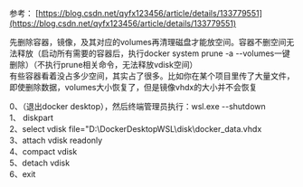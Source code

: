 参考： [https://blog.csdn.net/qyfx123456/article/details/133779551](https://blog.csdn.net/qyfx123456/article/details/133779551)
 
先删除容器，镜像，及其对应的volumes再清理磁盘才能放空间。容器不删空间无法释放（启动所有需要的容器后，执行docker system prune -a --volumes一键删除）（不执行prune相关命令，无法释放vdisk空间）  
有些容器看着没占多少空间，其实占了很多。比如你在某个项目里传了大量文件，即使删除数据，volumes大小恢复了，但是镜像vhdx的大小并不会恢复
 
0、（退出docker desktop），然后终端管理员执行：wsl.exe --shutdown  
1、 diskpart  
2、select vdisk file="D:\DockerDesktopWSL\disk\docker_data.vhdx  
3、attach vdisk readonly  
4、compact vdisk  
5、detach vdisk  
6、exit